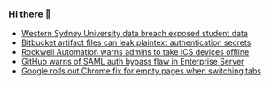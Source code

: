 ### Hi there 👋

<!--START_SECTION:feed-->
* [Western Sydney University data breach exposed student data](https://www.bleepingcomputer.com/news/security/western-sydney-university-data-breach-exposed-student-data/)
* [Bitbucket artifact files can leak plaintext authentication secrets](https://www.bleepingcomputer.com/news/security/bitbucket-artifact-files-can-leak-plaintext-authentication-secrets/)
* [Rockwell Automation warns admins to take ICS devices offline](https://www.bleepingcomputer.com/news/security/rockwell-automation-warns-admins-to-take-ics-devices-offline/)
* [GitHub warns of SAML auth bypass flaw in Enterprise Server](https://www.bleepingcomputer.com/news/security/github-warns-of-saml-auth-bypass-flaw-in-enterprise-server/)
* [Google rolls out Chrome fix for empty pages when switching tabs](https://www.bleepingcomputer.com/news/google/google-rolls-out-chrome-fix-for-empty-pages-when-switching-tabs/)
<!--END_SECTION:feed-->

<!--
**frankenk/frankenk** is a ✨ _special_ ✨ repository because its `README.md` (this file) appears on your GitHub profile.

Here are some ideas to get you started:

- 🔭 I’m currently working on ...
- 🌱 I’m currently learning ...
- 👯 I’m looking to collaborate on ...
- 🤔 I’m looking for help with ...
- 💬 Ask me about ...
- 📫 How to reach me: ...
- 😄 Pronouns: ...
- ⚡ Fun fact: ...
-->



